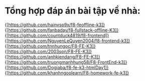 # Tổng hợp đáp án bài tập về nhà:
{[https://github.com/hainvsp9x/f8-feoffline-k3]} 
{[https://github.com/fanbaday/f8-fullstack-offline-K3]} 
{[https://github.com/countduck4819/f8-frontend]} 
{[https://github.com/NguyenLeQuyen2004/f8-frontend-k3]} 
{[https://github.com/tnnhungoc/F8-FE-K3]} 
{[https://github.com/2003son/F8-FE-K3]}
{[https://github.com/anhkiendang/F8-FE-K3]}
{[https://github.com/truongmanhhung58/F8-FrontEnd-k3]}
{[https://github.com/Dogiaba/f8-fe-k3-htmlDay1]}
{[https://github.com/khanhngoolearn/F8-homework-fe-k3]}